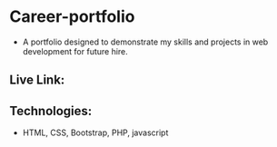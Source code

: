 # Career-portfolio
- A portfolio designed to demonstrate my skills and projects in web development for future hire.

## Live Link:

## Technologies:
- HTML, CSS, Bootstrap, PHP, javascript